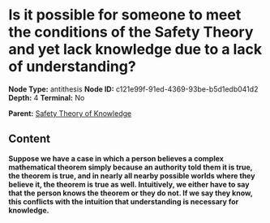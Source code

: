 # Is it possible for someone to meet the conditions of the Safety Theory and yet lack knowledge due to a lack of understanding?

**Node Type:** antithesis
**Node ID:** c121e99f-91ed-4369-93be-b5d1edb041d2
**Depth:** 4
**Terminal:** No

**Parent:** [Safety Theory of Knowledge](safety-theory-of-knowledge-synthesis-5710f0fb-ab9c-4452-a120-7d3874232349.md)

## Content

**Suppose we have a case in which a person believes a complex mathematical theorem simply because an authority told them it is true, the theorem is true, and in nearly all nearby possible worlds where they believe it, the theorem is true as well. Intuitively, we either have to say that the person knows the theorem or they do not. If we say they know, this conflicts with the intuition that understanding is necessary for knowledge.**
